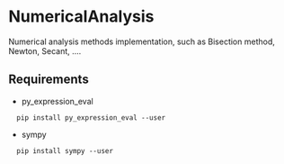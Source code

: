 # NumericalAnalysis
Numerical analysis methods implementation, such as Bisection method, Newton, Secant, ....

## Requirements 
- py_expression_eval
```
  pip install py_expression_eval --user 
```
- sympy

```
  pip install sympy --user 
```

